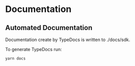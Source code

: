 # Documentation

## Automated Documentation

Documentation create by TypeDocs is written to ./docs/sdk.

To generate TypeDocs run:

```
yarn docs
```
